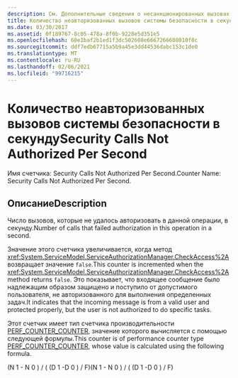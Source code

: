 ```yaml
---
description: См. Дополнительные сведения о несанкционированных вызовах безопасности в секунду
title: Количество неавторизованных вызовов системы безопасности в секунду
ms.date: 03/30/2017
ms.assetid: 0f189767-8c05-478a-8f0b-9228e5d351e5
ms.openlocfilehash: 60e1baf2b1ed1f3dc502608e6667266608010f0c
ms.sourcegitcommit: ddf7edb67715a5b9a45e3dd44536dabc153c1de0
ms.translationtype: MT
ms.contentlocale: ru-RU
ms.lasthandoff: 02/06/2021
ms.locfileid: "99716215"
---
```

# <a name="security-calls-not-authorized-per-second"></a><span data-ttu-id="d2d94-103">Количество неавторизованных вызовов системы безопасности в секунду</span><span class="sxs-lookup"><span data-stu-id="d2d94-103">Security Calls Not Authorized Per Second</span></span>

<span data-ttu-id="d2d94-104">Имя счетчика: Security Calls Not Authorized Per Second.</span><span class="sxs-lookup"><span data-stu-id="d2d94-104">Counter Name: Security Calls Not Authorized Per Second.</span></span>  
  
## <a name="description"></a><span data-ttu-id="d2d94-105">Описание</span><span class="sxs-lookup"><span data-stu-id="d2d94-105">Description</span></span>  

 <span data-ttu-id="d2d94-106">Число вызовов, которые не удалось авторизовать в данной операции, в секунду.</span><span class="sxs-lookup"><span data-stu-id="d2d94-106">Number of calls that failed authorization in this operation in a second.</span></span>  
  
 <span data-ttu-id="d2d94-107">Значение этого счетчика увеличивается, когда метод <xref:System.ServiceModel.ServiceAuthorizationManager.CheckAccess%2A> возвращает значение `false`.</span><span class="sxs-lookup"><span data-stu-id="d2d94-107">This counter is incremented when the <xref:System.ServiceModel.ServiceAuthorizationManager.CheckAccess%2A> method returns `false`.</span></span> <span data-ttu-id="d2d94-108">Это показывает, что входящее сообщение было надлежащим образом защищено и поступило от допустимого пользователя, не авторизованного для выполнения определенных задач.</span><span class="sxs-lookup"><span data-stu-id="d2d94-108">It indicates that the incoming message is from a valid user and protected properly, but the user is not authorized to do specific tasks.</span></span>  
  
 <span data-ttu-id="d2d94-109">Этот счетчик имеет тип счетчика производительности [PERF_COUNTER_COUNTER](/previous-versions/windows/it-pro/windows-server-2003/cc740048(v=ws.10)), значение которого вычисляется с помощью следующей формулы.</span><span class="sxs-lookup"><span data-stu-id="d2d94-109">This counter is of performance counter type [PERF_COUNTER_COUNTER](/previous-versions/windows/it-pro/windows-server-2003/cc740048(v=ws.10)), whose value is calculated using the following formula.</span></span>  
  
 <span data-ttu-id="d2d94-110">(N 1 - N 0 ) / ( (D 1 -D 0 ) / F)</span><span class="sxs-lookup"><span data-stu-id="d2d94-110">(N 1 - N 0 ) / ( (D 1 -D 0 ) / F)</span></span>
